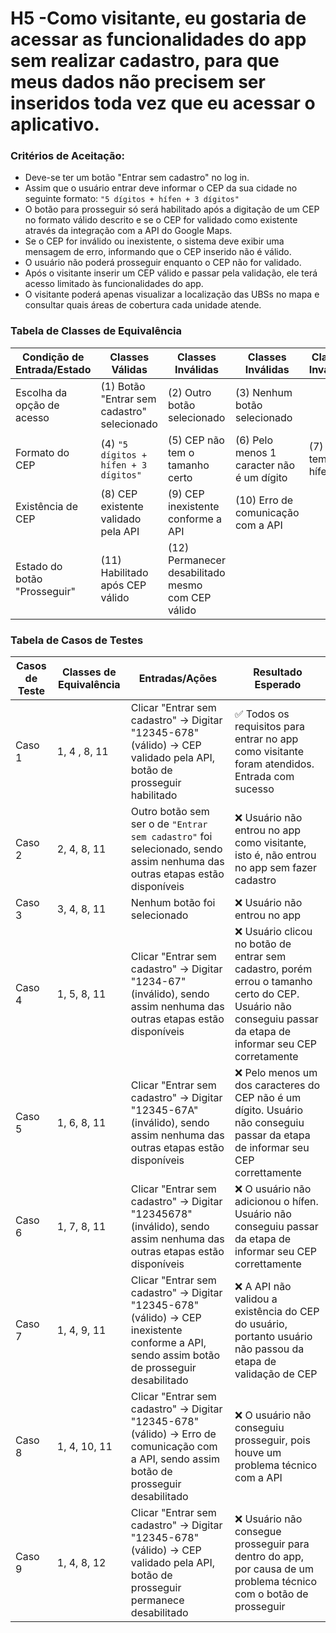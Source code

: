 # H5 -Como visitante, eu gostaria de acessar as funcionalidades do app sem realizar cadastro, para que meus dados não precisem ser inseridos toda vez que eu acessar o aplicativo.

### **Critérios de Aceitação:**

- Deve-se ter um botão "Entrar sem cadastro" no log in.
- Assim que o usuário entrar deve informar o CEP da sua cidade no seguinte formato:
 `"5 dígitos + hífen + 3 dígitos"`
- O botão para prosseguir só será habilitado após a digitação de um CEP no formato válido descrito e se o CEP for validado como existente através da integração com a API do Google Maps.
- Se o CEP for inválido ou inexistente, o sistema deve exibir uma mensagem de erro, informando que o CEP inserido não é válido.
- O usuário não poderá prosseguir enquanto o CEP não for validado.
- Após o visitante inserir um CEP válido e passar pela validação, ele terá acesso limitado às funcionalidades do app.
- O visitante poderá apenas visualizar a localização das UBSs no mapa e consultar quais áreas de cobertura cada unidade atende.

### Tabela de Classes de Equivalência

| Condição de Entrada/Estado | Classes Válidas | Classes Inválidas | Classes Inválidas | Classes Inválidas |
| --- | --- | --- | --- | --- |
| Escolha da opção de acesso | (1) Botão "Entrar sem cadastro" selecionado | (2) Outro botão selecionado | (3) Nenhum botão selecionado | |
| Formato do CEP | (4) `"5 dígitos + hífen + 3 dígitos"` | (5) CEP não tem o tamanho certo | (6) Pelo menos 1 caracter não é um dígito | (7) Não tem hífen |
| Existência de CEP | (8) CEP existente validado pela API | (9) CEP inexistente conforme a API | (10) Erro de comunicação com a API| |
| Estado do botão "Prosseguir" | (11) Habilitado após CEP válido | (12) Permanecer desabilitado mesmo com CEP válido | | |

### Tabela de Casos de Testes

| Casos de Teste | Classes de Equivalência | Entradas/Ações | Resultado Esperado |
| --- | --- | --- | --- |
| Caso 1 | 1, 4 , 8, 11 | Clicar "Entrar sem cadastro" → Digitar "12345-678" (válido) → CEP validado pela API, botão de prosseguir habilitado |✅ Todos os requisitos para entrar no app como visitante foram atendidos. Entrada com sucesso |
| Caso 2 | 2, 4, 8, 11 | Outro botão sem ser o de `"Entrar sem cadastro"` foi selecionado, sendo assim nenhuma das outras etapas estão disponíveis |❌ Usuário não entrou no app como visitante, isto é, não entrou no app sem fazer cadastro |
| Caso 3 | 3, 4, 8, 11 | Nenhum botão foi selecionado |❌ Usuário não entrou no app |
| Caso 4 | 1, 5, 8, 11 | Clicar "Entrar sem cadastro" → Digitar "1234-67" (inválido), sendo assim nenhuma das outras etapas estão disponíveis |❌ Usuário clicou no botão de entrar sem cadastro, porém errou o tamanho certo do CEP. Usuário não conseguiu passar da etapa de informar seu CEP corretamente |
| Caso 5 | 1, 6, 8, 11 | Clicar "Entrar sem cadastro" → Digitar "12345-67A" (inválido), sendo assim nenhuma das outras etapas estão disponíveis |❌ Pelo menos um dos caracteres do CEP não é um dígito.  Usuário não conseguiu passar da etapa de informar seu CEP correttamente |
| Caso 6 | 1, 7, 8, 11 | Clicar "Entrar sem cadastro" → Digitar "12345678" (inválido), sendo assim nenhuma das outras etapas estão disponíveis |❌ O usuário não adicionou o hífen. Usuário não conseguiu passar da etapa de informar seu CEP correttamente |
| Caso 7 | 1, 4, 9, 11 | Clicar "Entrar sem cadastro" → Digitar "12345-678" (válido) → CEP inexistente conforme a API, sendo assim botão de prosseguir desabilitado |❌ A API não validou a existência do CEP do usuário, portanto usuário não passou da etapa de validação de CEP |
| Caso 8 | 1, 4, 10, 11 | Clicar "Entrar sem cadastro" → Digitar "12345-678" (válido) → Erro de comunicação com a API, sendo assim botão de prosseguir desabilitado |❌ O usuário não conseguiu prosseguir, pois houve um problema técnico com a API |
| Caso 9 | 1, 4, 8, 12 | Clicar "Entrar sem cadastro" → Digitar "12345-678" (válido) → CEP validado pela API, botão de prosseguir permanece desabilitado |❌ Usuário não consegue prosseguir para dentro do app, por causa de um problema técnico com o botão de prosseguir |
